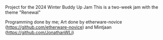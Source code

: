 Project for the 2024 Winter Buddy Up Jam
This is a two-week jam with the theme "Renewal"

Programming done by me; Art done by etherware-novice (https://github.com/etherware-novice) and Mintjaan (https://github.com/JonathanWLi)
